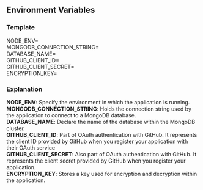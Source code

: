 ## Environment Variables
### Template
NODE_ENV= \
MONGODB_CONNECTION_STRING= \
DATABASE_NAME= \
GITHUB_CLIENT_ID= \
GITHUB_CLIENT_SECRET= \
ENCRYPTION_KEY=

### Explanation
**NODE_ENV**: Specify the environment in which the application is running. \
**MONGODB_CONNECTION_STRING**: Holds the connection string used by the application to connect to a MongoDB database. \
**DATABASE_NAME**: Declare the name of the database within the MongoDB cluster. \
**GITHUB_CLIENT_ID**: Part of OAuth authentication with GitHub. It represents the client ID provided by GitHub when you register your application with their OAuth service \
**GITHUB_CLIENT_SECRET**: Also part of OAuth authentication with GitHub. It represents the client secret provided by GitHub when you register your application. \
**ENCRYPTION_KEY**: Stores a key used for encryption and decryption within the application.
